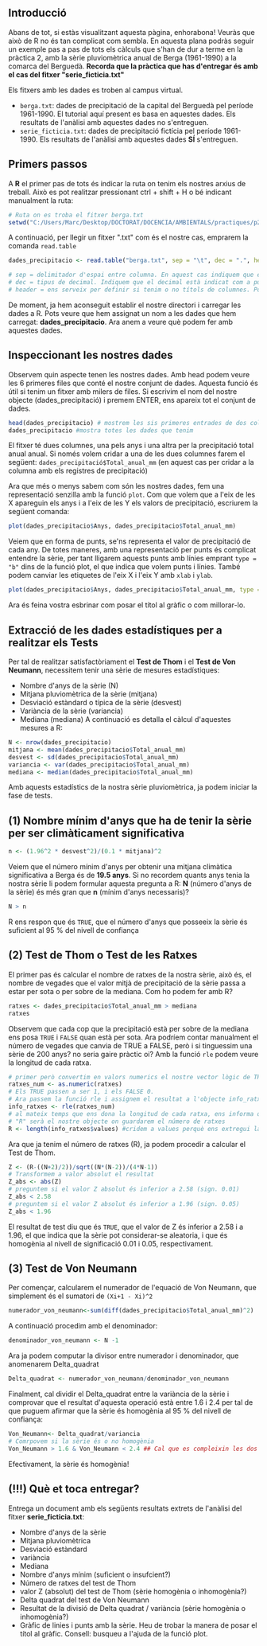 Introducció
--------

Abans de tot, si estàs visualitzant aquesta pàgina, enhorabona! Veuràs que això de R no és tan complicat com sembla. 
En aquesta plana podràs seguir un exemple pas a pas de tots els càlculs que s'han de dur a terme en la pràctica 2, amb la sèrie pluviomètrica anual de Berga (1961-1990) a la comarca del Berguedà.
**Recorda que la pràctica que has d'entregar és amb el cas del fitxer "serie_ficticia.txt"**

Els fitxers amb les dades es troben al campus virtual. 
- `berga.txt`: dades de precipitació de la capital del Berguedà pel període 1961-1990. El tutorial aquí present es basa en aquestes dades. Els resultats de l'anàlisi amb aquestes dades no s'entreguen.
- `serie_ficticia.txt`: dades de precipitació fictícia pel període 1961-1990. Els resultats de l'anàlisi amb aquestes dades  **SÍ** s'entreguen.

Primers passos
------------

A **R** el primer pas de tots és indicar la ruta on tenim els nostres arxius de treball. Això es pot realitzar pressionant ctrl + shift + H o bé indicant manualment la ruta:

``` r
# Ruta on es troba el fitxer berga.txt
setwd("C:/Users/Marc/Desktop/DOCTORAT/DOCENCIA/AMBIENTALS/practiques/p2")
```

A continuació, per llegir un fitxer ".txt" com és el nostre cas, emprarem la comanda `read.table`

``` r
dades_precipitacio <- read.table("berga.txt", sep = "\t", dec = ".", header = T)

# sep = delimitador d'espai entre columna. En aquest cas indiquem que és una tabulació.
# dec = tipus de decimal. Indiquem que el decimal està indicat com a punt.
# header = ens serveix per definir si tenim o no títols de columnes. Posem T perquè sí que en tenim.
```
De moment, ja hem aconseguit establir el nostre directori i carregar les dades a R. Pots veure que hem assignat un nom a les dades que hem carregat: **dades_precipitacio**. Ara anem a veure què podem fer amb aquestes dades.


Inspeccionant les nostres dades
------------

Observem quin aspecte tenen les nostres dades. Amb head podem veure les 6 primeres files que conté el nostre conjunt de dades. Aquesta funció és útil si tenim un fitxer amb milers de files. Si escrivim el nom del nostre objecte (dades_precipitació) i premem ENTER, ens apareix tot el conjunt de dades.
``` r
head(dades_precipitacio) # mostrem les sis primeres entrades de dos columnes de dades que tenim útil si tenim moltes dades.
dades_precipitacio #mostra totes les dades que tenim
```
El fitxer té dues columnes, una pels anys i una altra per la precipitació total anual anual. Si només volem cridar a una de les dues columnes farem el següent: `dades_precipitació$Total_anual_mm` (en aquest cas per cridar a la columna amb els registres de precipitació)

Ara que més o menys sabem com són les nostres dades, fem una representació senzilla amb la funció `plot`. Com que volem que a l'eix de les X apareguin els anys i a l'eix de les Y els valors de precipitació, escriurem la següent comanda:
``` r
plot(dades_precipitacio$Anys, dades_precipitacio$Total_anual_mm)
```
Veiem que en forma de punts, se'ns representa el valor de precipitació de cada any. De totes maneres, amb una representació per punts és complicat entendre la sèrie, per tant lligarem aquests punts amb línies emprant `type = "b"` dins de la funció plot, el que indica que volem punts i línies. També podem canviar les etiquetes de l'eix X i l'eix Y amb `xlab` i `ylab`. 
``` r
plot(dades_precipitacio$Anys, dades_precipitacio$Total_anual_mm, type = "b", xlab = "anys", ylab = "(mm)")
```
Ara és feina vostra esbrinar com posar el títol al gràfic o com millorar-lo.

Extracció de les dades estadístiques per a realitzar els Tests
------------
Per tal de realitzar satisfactòriament el **Test de Thom** i el **Test de Von Neumann**, necessitem tenir una sèrie de mesures estadístiques:
- Nombre d'anys de la sèrie (N)
- Mitjana pluviomètrica de la sèrie (mitjana)
- Desviació estàndard o típica de la sèrie (desvest)
- Variància de la sèrie (variancia)
- Mediana (mediana)
A continuació es detalla el càlcul d'aquestes mesures a R:
``` r
N <- nrow(dades_precipitacio)
mitjana <- mean(dades_precipitacio$Total_anual_mm)
desvest <- sd(dades_precipitacio$Total_anual_mm)
variancia <- var(dades_precipitacio$Total_anual_mm)
mediana <- median(dades_precipitacio$Total_anual_mm)
```
Amb aquests estadístics de la nostra sèrie pluviomètrica, ja podem iniciar la fase de tests.

(1) Nombre mínim d'anys que ha de tenir la sèrie per ser climàticament significativa
------------
``` r
n <- (1.96^2 * desvest^2)/(0.1 * mitjana)^2
```
Veiem que el número mínim d'anys per obtenir una mitjana climàtica significativa a Berga és de **19.5 anys**. Si no recordem quants anys tenia la nostra sèrie li podem formular aquesta pregunta a R: **N** (número d'anys de la sèrie) és més gran que **n** (mínim d'anys necessaris)?
``` r
N > n
```
R ens respon que és `TRUE`, que el número d'anys que posseeix la sèrie és suficient al 95 % del nivell de confiança

(2) Test de Thom o Test de les Ratxes
------------
El primer pas és calcular el nombre de ratxes de la nostra sèrie, això és, el nombre de vegades que el valor mitjà de precipitació de la sèrie passa a estar per sota o per sobre de la mediana. Com ho podem fer amb R?

``` r
ratxes <- dades_precipitacio$Total_anual_mm > mediana
ratxes
```
Observem que cada cop que la precipitació està per sobre de la mediana ens posa `TRUE` i `FALSE` quan està per sota.
Ara podríem contar manualment el número de vegades que canvia de TRUE a FALSE, però i si tinguessim una sèrie de 200 anys? no seria gaire pràctic oi? 
Amb la funció `rle` podem veure la longitud de cada ratxa.

``` r
# primer però convertim en valors numerics el nostre vector lògic de TRUE o FALSE
ratxes_num <- as.numeric(ratxes)
# Els TRUE passen a ser 1, i els FALSE 0.
# Ara passem la funció rle i assignem el resultat a l'objecte info_ratxes
info_ratxes <- rle(ratxes_num)
# al mateix temps que ens dona la longitud de cada ratxa, ens informa que tenim 17 ratxes, perquè tenim 17 valors.
# "R" serà el nostre objecte on guardarem el número de ratxes
R <- length(info_ratxes$values) #cridem a values perquè ens extregui la longitud que és igual al nombre de ratxes.
```
Ara que ja tenim el número de ratxes (R), ja podem procedir a calcular el Test de Thom.
``` r
Z <- (R-((N+2)/2))/sqrt((N*(N-2))/(4*N-1))
# Transformem a valor absolut el resultat
Z_abs <- abs(Z)
# preguntem si el valor Z absolut és inferior a 2.58 (sign. 0.01)
Z_abs < 2.58 
# preguntem si el valor Z absolut és inferior a 1.96 (sign. 0.05)
Z_abs < 1.96 
```
El resultat de test diu que és `TRUE`, que el valor de Z és inferior a 2.58 i a 1.96, el que indica que la sèrie pot considerar-se aleatoria, i que és homogènia al nivell de significació 0.01 i 0.05, respectivament.

(3) Test de Von Neumann
------------
Per començar, calcularem el numerador de l'equació de Von Neumann, que simplement és el sumatori de `(Xi+1 - Xi)^2`
``` r
numerador_von_neumann<-sum(diff(dades_precipitacio$Total_anual_mm)^2)
```
A continuació procedim amb el denominador:
```r
denominador_von_neumann <- N -1
```
Ara ja podem computar la divisor entre numerador i denominador, que anomenarem Delta_quadrat
```r
Delta_quadrat <- numerador_von_neumann/denominador_von_neumann
```
Finalment, cal dividir el Delta_quadrat entre la variància de la sèrie i comprovar que el resultat d'aquesta operació està entre 1.6 i 2.4 per tal de que puguem afirmar que la sèrie és homogènia al 95 % del nivell de confiança:
```r
Von_Neumann<- Delta_quadrat/variancia
# Comrpovem si la sèrie és o no homogènia
Von_Neumann > 1.6 & Von_Neumann < 2.4 ## Cal que es compleixin les dos condicions!
```
Efectivament, la sèrie és homogènia!

(!!!) Què et toca entregar?  
------------
Entrega un document amb els següents resultats extrets de l'anàlisi del fitxer **serie_ficticia.txt**:
- Nombre d'anys de la sèrie
- Mitjana pluviomètrica
- Desviació estàndard
- variància
- Mediana
- Nombre d'anys mínim (suficient o insufcient?)
- Número de ratxes del test de Thom
- valor Z (absolut) del test de Thom (sèrie homogènia o inhomogènia?)
- Delta quadrat del test de Von Neumann
- Resultat de la divisió de Delta quadrat / variància (sèrie homogènia o inhomogènia?)
- Gràfic de linies i punts amb la sèrie. Heu de trobar la manera de posar el títol al gràfic. Consell: busqueu a l'ajuda de la funció plot.
